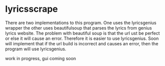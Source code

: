 # lyricsscrape
There are two implementations to this program. One uses the lyricsgenius wrapper the other uses beautifulsoup that parses the lyrics from genius lyrics website.
The problem with beautiful soup is that the url ust be perfect or else it will cause an error. Therefore it is easier to use lyricsgenius. Soon will implement that if the url build is incorrect and causes an error, then the program will use lyricsgenius.

work in progress, gui coming soon
